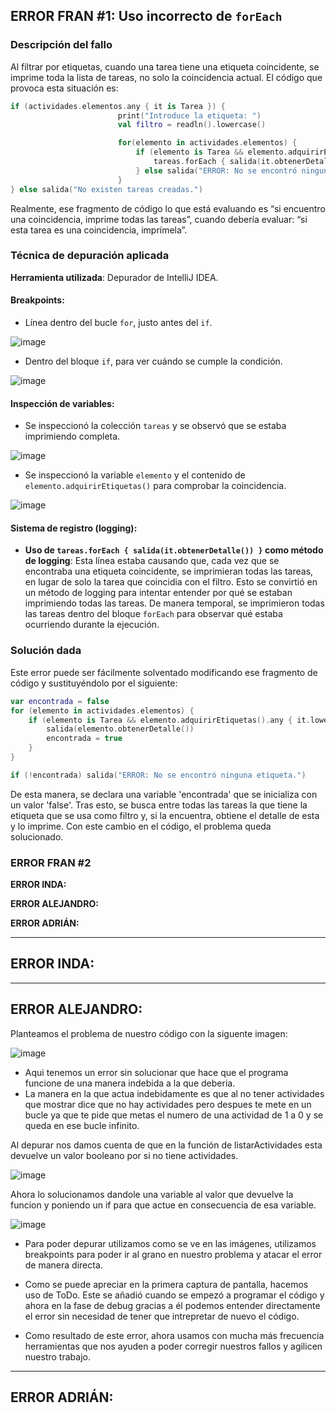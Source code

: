 ## ERROR FRAN #1: Uso incorrecto de `forEach`

### Descripción del fallo
Al filtrar por etiquetas, cuando una tarea tiene una etiqueta coincidente, se imprime toda la lista de tareas, no solo la coincidencia actual. El código que provoca esta situación es:

```kotlin
if (actividades.elementos.any { it is Tarea }) {
                        print("Introduce la etiqueta: ")
                        val filtro = readln().lowercase()

                        for(elemento in actividades.elementos) {
                            if (elemento is Tarea && elemento.adquirirEtiquetas().any { it.lowercase() == filtro }) {
                                tareas.forEach { salida(it.obtenerDetalle()) }
                            } else salida("ERROR: No se encontró ninguna etiqueta.")
                        }
} else salida("No existen tareas creadas.")
```

Realmente, ese fragmento de código lo que está evaluando es  “si encuentro una coincidencia, imprime todas las tareas”, cuando debería evaluar: “si esta tarea es una coincidencia, imprímela”.

### Técnica de depuración aplicada

**Herramienta utilizada**: Depurador de IntelliJ IDEA.

#### Breakpoints:

- Línea dentro del bucle `for`, justo antes del `if`.
  
![image](https://github.com/user-attachments/assets/a8c1930e-6ed5-48d8-b268-3b3913e24524)

- Dentro del bloque `if`, para ver cuándo se cumple la condición.

![image](https://github.com/user-attachments/assets/a58e488e-5cd4-4127-82e3-ff2caac571cf)

#### Inspección de variables:

- Se inspeccionó la colección `tareas` y se observó que se estaba imprimiendo completa.
  
![image](https://github.com/user-attachments/assets/8eb07816-ce5c-4da9-b4e6-321d7020e719)

- Se inspeccionó la variable `elemento` y el contenido de `elemento.adquirirEtiquetas()` para comprobar la coincidencia.

![image](https://github.com/user-attachments/assets/1ad5313b-4234-4967-ac7a-54b67ee665fe)

#### Sistema de registro (logging):

- **Uso de `tareas.forEach { salida(it.obtenerDetalle()) }` como método de logging**: Esta línea estaba causando que, cada vez que se encontraba una etiqueta coincidente, se imprimieran todas las tareas, en lugar de solo la tarea que coincidia con el filtro. Esto se convirtió en un método de logging para intentar entender por qué se estaban imprimiendo todas las tareas. De manera temporal, se imprimieron todas las tareas dentro del bloque `forEach` para observar qué estaba ocurriendo durante la ejecución.

### Solución dada

Este error puede ser fácilmente solventado modificando ese fragmento de código y sustituyéndolo por el siguiente:

```kotlin
var encontrada = false
for (elemento in actividades.elementos) {
    if (elemento is Tarea && elemento.adquirirEtiquetas().any { it.lowercase() == filtro }) {
        salida(elemento.obtenerDetalle())
        encontrada = true
    }
}

if (!encontrada) salida("ERROR: No se encontró ninguna etiqueta.")
```

De esta manera, se declara una variable 'encontrada' que se inicializa con un valor 'false'. Tras esto, se busca entre todas las tareas la que tiene la etiqueta que se usa como filtro y, si la encuentra, obtiene el detalle de esta y lo imprime.  Con este cambio en el código, el problema queda solucionado.

### ERROR FRAN #2

**ERROR INDA:**

**ERROR ALEJANDRO:**

**ERROR ADRIÁN:**


---

## **ERROR INDA:**

---

## **ERROR ALEJANDRO:**
Planteamos el problema de nuestro código con la siguente imagen:

![image](https://github.com/user-attachments/assets/bb387c53-d404-4f1c-8ded-f97621f352ae)
- Aqui tenemos un error sin solucionar que hace que el programa funcione de una manera indebida a la que deberia.
- La manera en la que actua indebidamente es que al no tener actividades que mostrar dice que no hay actividades pero despues te mete en un bucle ya que te pide que metas el numero de una actividad de 1 a 0 y se queda en ese bucle infinito.


Al depurar nos damos cuenta de que en la función de listarActividades esta devuelve un valor booleano por si no tiene actividades.

![image](https://github.com/user-attachments/assets/215d8362-ae19-4160-a467-692850db14fe)

Ahora lo solucionamos dandole una variable al valor que devuelve la funcion y poniendo un if para que actue en consecuencia de esa variable.

![image](https://github.com/user-attachments/assets/cd4c29f8-59ca-4927-a06a-cba4a1decdcf)

- Para poder depurar utilizamos como se ve en las imágenes, utilizamos breakpoints para poder ir al grano en nuestro problema y atacar el error de manera directa. 

- Como se puede apreciar en la primera captura de pantalla, hacemos uso de ToDo. Este se añadió cuando se empezó a programar el código y ahora en la fase de debug gracias a él podemos entender directamente el error sin necesidad de tener que intrepretar de nuevo el código.

- Como resultado de este error, ahora usamos con mucha más frecuencia herramientas que nos ayuden a poder corregir nuestros fallos y agilicen nuestro trabajo.

---

## **ERROR ADRIÁN:**

